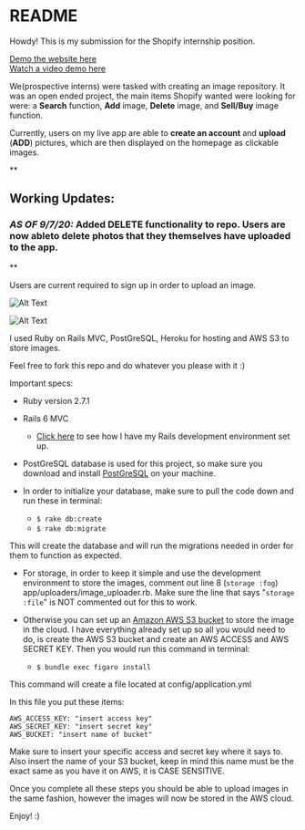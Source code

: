


# README

Howdy! This is my submission for the Shopify internship position. 

[Demo the website here](https://pixter-by-kibi.herokuapp.com/)
<br />
[Watch a video demo here](https://youtu.be/A_yw87hhKVI)


We(prospective interns) were tasked with creating an image repository. It was an open ended project, the main items Shopify wanted were looking for were: a **Search** function, **Add** image, **Delete** image, and **Sell/Buy** image function. 

Currently, users on my live app are able to **create an account** and **upload** (**ADD**) pictures, which are then displayed on the homepage as clickable images. 

**

## Working Updates:

### *AS OF 9/7/20:* Added DELETE functionality to repo. Users are now ableto delete photos that they themselves have uploaded to the app.

** 

Users are current required to sign up in order to upload an image. 

![Alt Text](https://media0.giphy.com/media/j6waPdTZBTfNR19TVJ/giphy.gif)

![Alt Text](https://media3.giphy.com/media/jTYHypwe9alUHSJDDI/giphy.gif)


I used Ruby on Rails MVC, PostGreSQL, Heroku for hosting and AWS S3 to store images. 

Feel free to fork this repo and do whatever you please with it :) 

Important specs:

* Ruby version 2.7.1
* Rails 6 MVC 
	* [Click here](https://gorails.com/setup/windows/10#linux-subsystem) to see how I have my Rails development environment set up. 
* PostGreSQL database is used for this project, so make sure you download and install [PostGreSQL](https://www.postgresql.org/download/windows/) on your machine. 

* In order to initialize your database, make sure to pull the code down and run these in terminal:
	* `$ rake db:create` 
	* `$ rake db:migrate`

This will create the database and will run the migrations needed in order for them to function as expected. 

* For storage, in order to keep it simple and use the development environment to store the images, comment out line 8 (`storage :fog`) app/uploaders/image_uploader.rb. Make sure the line that says "`storage :file`" is NOT commented out for this to work. 

* Otherwise you can set up an [Amazon AWS S3 bucket](https://docs.aws.amazon.com/AmazonS3/latest/user-guide/create-bucket.html) to store the image in the cloud. I have everything already set up so all you would need to do, is create the AWS S3 bucket and create an AWS ACCESS and AWS SECRET KEY. Then you would run this command in terminal: 
	* `$ bundle exec figaro install`

This command will create a file located at config/application.yml

In this file you put these items: 

`AWS_ACCESS_KEY: "insert access key"`
<br />
`AWS_SECRET_KEY: "insert secret key"`
<br />
`AWS_BUCKET: "insert name of bucket"`
<br />

Make sure to insert your specific access and secret key where it says to. Also insert the name of your S3 bucket, keep in mind this name must be the exact same as you have it on AWS, it is CASE SENSITIVE. 

Once you complete all these steps you should be able to upload images in the same fashion, however the images will now be stored in the AWS cloud. 


Enjoy! :)
